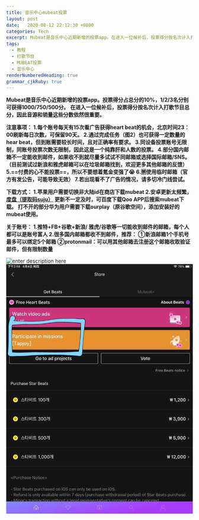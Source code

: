 ```yaml
---
title: 音乐中心mubeat投票
layout: post
date:   2020-08-12 22:12:30 +0800
categories: Tech
excerpt: Mubeat是音乐中心近期新增的投票app。在进入一位候补后，投票得分按名次计入打歌节目总分，因此音源和销量这些分数依然很重要。
tags:
  - 教程
  - 打歌节目
  - MUBEAT投票
  - 音乐中心
renderNumberedHeading: true
grammar_cjkRuby: true
---
```


**Mubeat是音乐中心近期新增的投票app。投票得分占总分的10%，1/2/3名分别可获得1000/750/500分。**
**在进入一位候补后，投票得分按名次计入打歌节目总分，因此音源和销量这些分数依然很重要。**  


**注意事项：
1.每个账号每天有15次看广告获得heart beat的机会，北京时间23：00刷新每日次数，可保留90天。
2.通过完成任务（图2）也可获得一定数量的hear beat，但到账需要较长时间，且对正确率有要求。
3.同设备投票账号无限制，同账号投票次数无限制，因此这是一个纯靠肝和人数的投票。
4.部分国内邮箱不一定能收到邮件，如果收不到就尽量多试试不同邮箱或选择国际邮箱/SNS。
（目前测试过新浪和雅虎邮箱可以在垃圾邮箱找到，欢迎更多其他邮箱的反馈）
5.==付费的心不能投票==，所以不要想着氪金变强了😭
6.🈲使用临时邮箱（官方有发公告，可能导致无效）
7.若出现看不了广告的情况，请多切冷门线尝试。**

**下载方式：
1.苹果用户需要切换非大陆id在商店下载mubeat
2.安卓更新太频繁，[度盘（提取码suju）](https://pan.baidu.com/s/19xXZmG-SM_nCxp82VkmDlQ) 更新不一定及时，可百度下载Qoo APP后搜索mubeat下载。
打不开的部分华为用户需要下载ourplay（原谷歌空间），添加安装好的mubeat使用。**

**关于账号：
1.推特+FB+谷歌+新浪/ 雅虎/谷歌等一切能收到邮件的邮箱，每个人都可以是账号富人
2.很多国内邮箱都收不到邮件，推荐：
①新浪邮箱1个手机号最多可以绑定5个邮箱
②protonmail：可以用其他邮箱去注册这个邮箱收取验证邮件，但有限制数量**

![enter description here](https://github.com/plxd1106/plxd1106.github.io/blob/gh-pages/_posts/images/mubeat.jpg?raw=true)
![enter description here](./images/mubeat2.jpg)